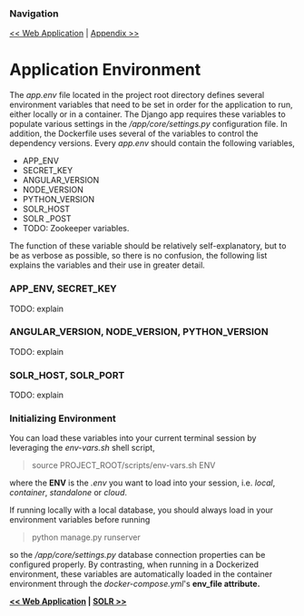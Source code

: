 ### Navigation

[<< Web Application](APPLICATION.md) | [Appendix >>](ENVIRONMENT.md)

# Application Environment

The <i>app.env</i> file located in the project root directory defines several environment variables that need to be set in order for the application to run, either locally or in a container. The Django app requires these variables to populate various settings in the <i>/app/core/settings.py</i> configuration file. In addition, the Dockerfile uses several of the variables to control the dependency versions. Every <i>app.env</i> should contain the following variables,

 - APP_ENV
 - SECRET_KEY
 - ANGULAR_VERSION
 - NODE_VERSION
 - PYTHON_VERSION
 - SOLR_HOST
 - SOLR _POST
 - TODO: Zookeeper variables.

The function of these variable should be relatively self-explanatory, but to be as verbose as possible, so there is no confusion, the following list explains the variables and their use in greater detail.

### APP_ENV, SECRET_KEY

TODO: explain

### ANGULAR_VERSION, NODE_VERSION, PYTHON_VERSION

TODO: explain

### SOLR_HOST, SOLR_PORT

TODO: explain

### Initializing Environment

You can load these variables into your current terminal session by leveraging the <i>env-vars.sh</i> shell script,

> source PROJECT_ROOT/scripts/env-vars.sh ENV

where the <b>ENV</b> is the <i>.env</i> you want to load into your session, i.e. <i>local</i>, <i>container</i>, <i>standalone</i> or <i>cloud</i>.

If running locally with a local database, you should always load in your environment variables before running

> python manage.py runserver

so the <i>/app/core/settings.py</i> database connection properties can be configured properly. By contrasting, when running in a Dockerized environment, these variables are automatically loaded in the container environment through the <i>docker-compose.yml</i>'s <b>env_file<b> attribute.

[<< Web Application](APPLICATION.md) | [SOLR >>](SOLR.md)